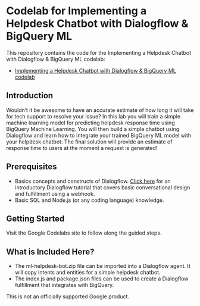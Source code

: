 Codelab for Implementing a Helpdesk Chatbot with Dialogflow & BigQuery ML
============

This repository contains the code for the Implementing a Helpdesk Chatbot with Dialogflow & BigQuery ML codelab:
* [Implementing a Helpdesk Chatbot with Dialogflow & BigQuery ML codelab](https://codelabs.developers.google.com/codelabs/cloud-dialogflow-bqml/index.html)

Introduction
------------
Wouldn’t it be awesome to have an accurate estimate of how long it will take for tech support to resolve your issue? In this lab you will train a simple machine learning model for predicting helpdesk response time using BigQuery Machine Learning.  You will then build a simple chatbot using Dialogflow and learn how to integrate your trained BigQuery ML model with your helpdesk chatbot. The final solution will provide an estimate of response time to users at the moment a request is generated!

Prerequisites
--------------
* Basics concepts and constructs of Dialogflow. [Click here](https://dialogflow.com/docs/tutorial-build-an-agent) for an introductory Dialogflow tutorial that covers basic conversational design and fulfillment using a webhook.
* Basic SQL and Node.js (or any coding language) knowledge.

Getting Started
---------------
Visit the Google Codelabs site to follow along the guided steps.

What is Included Here?
---------------
* The ml-helpdesk-bot.zip file can be imported into a Dialogflow agent. It will copy intents and entities for a simple helpdesk chatbot.
* The index.js and package.json files can be used to create a Dialogflow fulfillment that integrates with BigQuery.

This is not an officially supported Google product.
